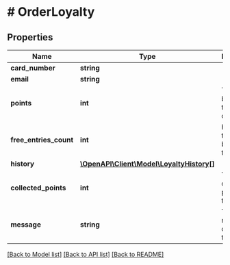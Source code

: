 # # OrderLoyalty

## Properties

Name | Type | Description | Notes
------------ | ------------- | ------------- | -------------
**card_number** | **string** |  |
**email** | **string** |  | [optional]
**points** | **int** | The points balance for this loyalty card. | [optional]
**free_entries_count** | **int** | How many tickets can be reduced to 0EUR. | [optional]
**history** | [**\OpenAPI\Client\Model\LoyaltyHistory[]**](LoyaltyHistory.md) |  | [optional]
**collected_points** | **int** | The collected points for this order. | [optional]
**message** | **string** | The message to display to the user. | [optional]

[[Back to Model list]](../../README.md#models) [[Back to API list]](../../README.md#endpoints) [[Back to README]](../../README.md)
